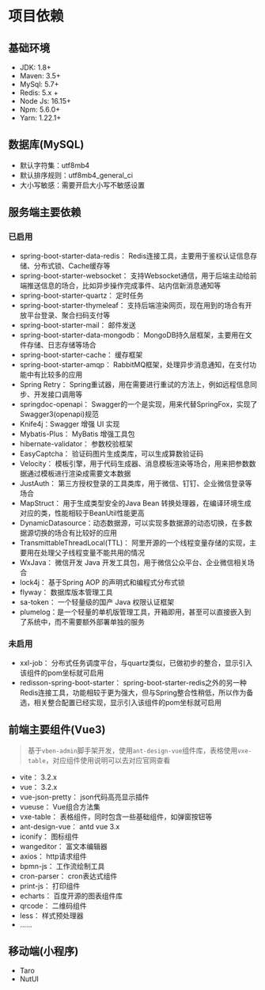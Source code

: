 # 项目依赖
## 基础环境
- JDK: 1.8+ 
- Maven: 3.5+
- MySql: 5.7+
- Redis: 5.x +
- Node Js: 16.15+
- Npm: 5.6.0+
- Yarn: 1.22.1+
## 数据库(MySQL)

- 默认字符集：utf8mb4
- 默认排序规则：utf8mb4_general_ci
- 大小写敏感：需要开启大小写不敏感设置

## 服务端主要依赖
### 已启用
- spring-boot-starter-data-redis：  Redis连接工具，主要用于鉴权认证信息存储、分布式锁、Cache缓存等
- spring-boot-starter-websocket：  支持Websocket通信，用于后端主动给前端推送信息的场合，比如异步操作完成事件、站内信新消息通知等
- spring-boot-starter-quartz：  定时任务
- spring-boot-starter-thymeleaf：  支持后端渲染网页，现在用到的场合有开放平台登录、聚合扫码支付等
- spring-boot-starter-mail：  邮件发送
- spring-boot-starter-data-mongodb：  MongoDB持久层框架，主要用在文件存储、日志存储等场合
- spring-boot-starter-cache：  缓存框架
- spring-boot-starter-amqp：  RabbitMQ框架，处理异步消息通知，在支付功能中有比较多的应用
- Spring Retry：  Spring重试器，用在需要进行重试的方法上，例如远程信息同步、开发接口调用等
- springdoc-openapi：  Swagger的一个是实现，用来代替SpringFox，实现了Swagger3(openapi)规范
- Knife4j：Swagger 增强 UI 实现
- Mybatis-Plus：  MyBatis 增强工具包
- hibernate-validator：  参数校验框架
- EasyCaptcha：  验证码图片生成类库，可以生成算数验证码
- Velocity：  模板引擎，用于代码生成器、消息模板渲染等场合，用来把参数数据通过模板进行渲染成需要文本数据
- JustAuth：  第三方授权登录的工具类库，用于微信、钉钉、企业微信登录等场合
- MapStruct：  用于生成类型安全的Java Bean 转换处理器，在编译环境生成对应的类，性能相较于BeanUtil性能更高
- DynamicDatasource：动态数据源，可以实现多数据源的动态切换，在多数据源切换的场合有比较好的应用
- TransmittableThreadLocal(TTL)：  阿里开源的一个线程变量存储的实现，主要用在处理父子线程变量不能共用的情况
- WxJava：  微信开发 Java 开发工具包，用于微信公众平台、企业微信相关场合
- lock4j：  基于Spring AOP 的声明式和编程式分布式锁
- flyway：  数据库版本管理工具
- sa-token：  一个轻量级的国产 Java 权限认证框架
- plumelog：是一个轻量的单机版管理工具，开箱即用，甚至可以直接嵌入到了系统中，而不需要额外部署单独的服务

### 未启用
- xxl-job：  分布式任务调度平台，与quartz类似，已做初步的整合，显示引入该组件的pom坐标就可启用
- redisson-spring-boot-starter：  spring-boot-starter-redis之外的另一种Redis连接工具，功能相较于更为强大，但与Spring整合性稍低，所以作为备选，相关整合配置已经实现，显示引入该组件的pom坐标就可启用

## 前端主要组件(Vue3)

> 基于`vben-admin`脚手架开发，使用`ant-design-vue`组件库，表格使用`vxe-table`，对应组件使用说明可以去对应官网查看
- vite：  3.2.x
- vue：  3.2.x
- vue-json-pretty：  json代码高亮显示插件
- vueuse：  Vue组合方法集
- vxe-table：  表格组件，同时包含一些基础组件，如弹窗按钮等
- ant-design-vue：  antd vue 3.x
- iconify：  图标组件
- wangeditor：  富文本编辑器
- axios：  http请求组件
- bpmn-js：  工作流绘制工具
- cron-parser：  cron表达式组件
- print-js：  打印组件
- echarts：  百度开源的图表组件库
- qrcode：  二维码组件
- less：  样式预处理器
- ......

## 移动端(小程序)
- Taro 
- NutUI
